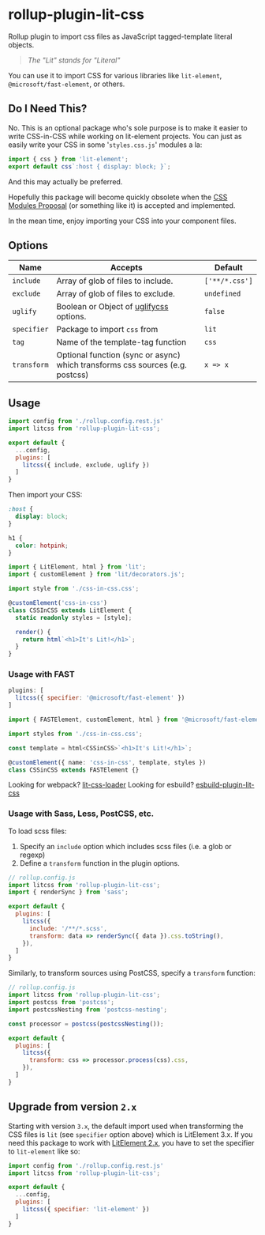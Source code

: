 # rollup-plugin-lit-css

Rollup plugin to import css files as JavaScript tagged-template literal objects.

> _The "Lit" stands for "Literal"_

You can use it to import CSS for various libraries like `lit-element`, `@microsoft/fast-element`, or others.

## Do I Need This?

No. This is an optional package who's sole purpose is to make it easier to write CSS-in-CSS while working on lit-element projects. You can just as easily write your CSS in some '`styles.css.js`' modules a la:

```js
import { css } from 'lit-element';
export default css`:host { display: block; }`;
```

And this may actually be preferred.

Hopefully this package will become quickly obsolete when the [CSS Modules Proposal](https://github.com/w3c/webcomponents/issues/759) (or something like it) is accepted and implemented.

In the mean time, enjoy importing your CSS into your component files.

## Options

| Name        | Accepts                                                                                | Default        |
| ----------- | -------------------------------------------------------------------------------------- | -------------- |
| `include`   | Array of glob of files to include.                                                     | `['**/*.css']` |
| `exclude`   | Array of glob of files to exclude.                                                     | `undefined`    |
| `uglify`    | Boolean or Object of [uglifycss](https://www.npmjs.com/package/uglifycss#api) options. | `false`        |
| `specifier` | Package to import `css` from                                                           | `lit`          |
| `tag`       | Name of the template-tag function                                                      | `css`          |
| `transform` | Optional function (sync or async) which transforms css sources (e.g. postcss)    | `x => x`       |

## Usage

```js
import config from './rollup.config.rest.js'
import litcss from 'rollup-plugin-lit-css';

export default {
  ...config,
  plugins: [
    litcss({ include, exclude, uglify })
  ]
}
```

Then import your CSS:

```css
:host {
  display: block;
}

h1 {
  color: hotpink;
}
```

```ts
import { LitElement, html } from 'lit';
import { customElement } from 'lit/decorators.js';

import style from './css-in-css.css';

@customElement('css-in-css')
class CSSInCSS extends LitElement {
  static readonly styles = [style];

  render() {
    return html`<h1>It's Lit!</h1>`;
  }
}
```

### Usage with FAST

```js
plugins: [
  litcss({ specifier: '@microsoft/fast-element' })
]
```

```ts
import { FASTElement, customElement, html } from '@microsoft/fast-element';

import styles from './css-in-css.css';

const template = html<CSSinCSS>`<h1>It's Lit!</h1>`;

@customElement({ name: 'css-in-css', template, styles })
class CSSinCSS extends FASTElement {}
```

Looking for webpack? [lit-css-loader](../lit-css-loader)
Looking for esbuild? [esbuild-plugin-lit-css](../esbuild-plugin-lit-css)

### Usage with Sass, Less, PostCSS, etc.

To load scss files:

1. Specify an `include` option which includes scss files (i.e. a glob or regexp)
1. Define a `transform` function in the plugin options.

```js
// rollup.config.js
import litcss from 'rollup-plugin-lit-css';
import { renderSync } from 'sass';

export default {
  plugins: [
    litcss({
      include: '/**/*.scss',
      transform: data => renderSync({ data }).css.toString(),
    }),
  ]
}
```

Similarly, to transform sources using PostCSS, specify a `transform` function:

```js
// rollup.config.js
import litcss from 'rollup-plugin-lit-css';
import postcss from 'postcss';
import postcssNesting from 'postcss-nesting';

const processor = postcss(postcssNesting());

export default {
  plugins: [
    litcss({
      transform: css => processor.process(css).css,
    }),
  ]
}
```

## Upgrade from version `2.x`

Starting with version `3.x`, the default import used when transforming the CSS files is `lit` (see `specifier` option above) which is LitElement 3.x. If you need this package to work with [LitElement 2.x](https://lit-element.polymer-project.org/), you have to set the specifier to `lit-element` like so:

```js
import config from './rollup.config.rest.js'
import litcss from 'rollup-plugin-lit-css';

export default {
  ...config,
  plugins: [
    litcss({ specifier: 'lit-element' })
  ]
}
```
